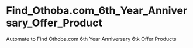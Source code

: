 # Find_Othoba.com_6th_Year_Anniversary_Offer_Product
Automate to Find Othoba.com 6th Year Anniversary 6tk Offer Products
